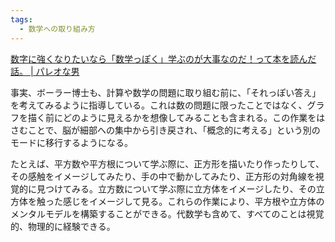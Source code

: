 ```yaml
---
tags:
  - 数学への取り組み方
---
```

[数字に強くなりたいなら「数学っぽく」学ぶのが大事なのだ！って本を読んだ話。 | パレオな男](https://yuchrszk.blogspot.com/2024/06/blog-post_17.html)

事実、ボーラー博士も、計算や数学の問題に取り組む前に、「それっぽい答え」を考えてみるように指導している。これは数の問題に限ったことではなく、グラフを描く前にどのように見えるかを想像してみることも含まれる。この作業をはさむことで、脳が細部への集中から引き戻され、「概念的に考える」という別のモードに移行するようになる。

たとえば、平方数や平方根について学ぶ際に、正方形を描いたり作ったりして、その感触をイメージしてみたり、手の中で動かしてみたり、正方形の対角線を視覚的に見つけてみる。立方数について学ぶ際に立方体をイメージしたり、その立方体を触った感じをイメージして見る。これらの作業により、平方根や立方体のメンタルモデルを構築することができる。代数学も含めて、すべてのことは視覚的、物理的に経験できる。